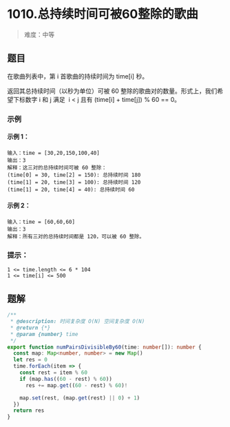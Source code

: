 # 1010.总持续时间可被60整除的歌曲

> 难度：中等

## 题目

在歌曲列表中，第 i 首歌曲的持续时间为 time[i] 秒。

返回其总持续时间（以秒为单位）可被 60 整除的歌曲对的数量。形式上，我们希望下标数字 i 和 j 满足  i < j 且有 (time[i] + time[j]) % 60 == 0。

### 示例

#### 示例 1：

```
输入：time = [30,20,150,100,40]
输出：3
解释：这三对的总持续时间可被 60 整除：
(time[0] = 30, time[2] = 150): 总持续时间 180
(time[1] = 20, time[3] = 100): 总持续时间 120
(time[1] = 20, time[4] = 40): 总持续时间 60
```

#### 示例 2：

```
输入：time = [60,60,60]
输出：3
解释：所有三对的总持续时间都是 120，可以被 60 整除。
```

### 提示：

```
1 <= time.length <= 6 * 104
1 <= time[i] <= 500
```

## 题解

```ts
/**
 * @description: 时间复杂度 O(N) 空间复杂度 O(N)
 * @return {*}
 * @param {number} time
 */
export function numPairsDivisibleBy60(time: number[]): number {
  const map: Map<number, number> = new Map()
  let res = 0
  time.forEach(item => {
    const rest = item % 60
    if (map.has((60 - rest) % 60))
      res += map.get((60 - rest) % 60)!

    map.set(rest, (map.get(rest) || 0) + 1)
  })
  return res
}
```
